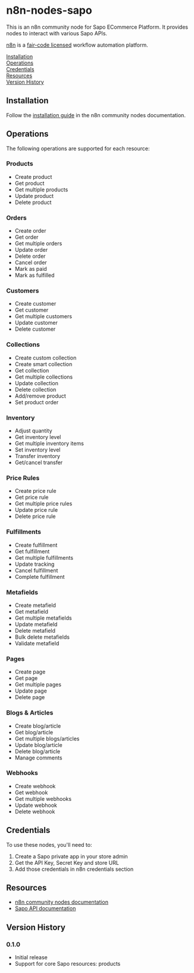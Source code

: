 # n8n-nodes-sapo

This is an n8n community node for Sapo ECommerce Platform. It provides nodes to interact with various Sapo APIs.

[n8n](https://n8n.io/) is a [fair-code licensed](https://docs.n8n.io/reference/license/) workflow automation platform.

[Installation](#installation)  
[Operations](#operations)  
[Credentials](#credentials)  
[Resources](#resources)  
[Version History](#version-history)  

## Installation

Follow the [installation guide](https://docs.n8n.io/integrations/community-nodes/installation/) in the n8n community nodes documentation.

## Operations

The following operations are supported for each resource:

### Products
- Create product
- Get product
- Get multiple products
- Update product
- Delete product

### Orders
- Create order
- Get order
- Get multiple orders
- Update order
- Delete order
- Cancel order
- Mark as paid
- Mark as fulfilled

### Customers
- Create customer
- Get customer
- Get multiple customers
- Update customer
- Delete customer

### Collections
- Create custom collection
- Create smart collection
- Get collection
- Get multiple collections
- Update collection
- Delete collection
- Add/remove product
- Set product order

### Inventory
- Adjust quantity
- Get inventory level
- Get multiple inventory items
- Set inventory level
- Transfer inventory
- Get/cancel transfer

### Price Rules
- Create price rule
- Get price rule
- Get multiple price rules
- Update price rule
- Delete price rule

### Fulfillments
- Create fulfillment
- Get fulfillment
- Get multiple fulfillments
- Update tracking
- Cancel fulfillment
- Complete fulfillment

### Metafields
- Create metafield
- Get metafield
- Get multiple metafields
- Update metafield
- Delete metafield
- Bulk delete metafields
- Validate metafield

### Pages
- Create page
- Get page
- Get multiple pages
- Update page
- Delete page

### Blogs & Articles
- Create blog/article
- Get blog/article 
- Get multiple blogs/articles
- Update blog/article
- Delete blog/article
- Manage comments

### Webhooks
- Create webhook
- Get webhook
- Get multiple webhooks
- Update webhook
- Delete webhook

## Credentials

To use these nodes, you'll need to:
1. Create a Sapo private app in your store admin
2. Get the API Key, Secret Key and store URL
3. Add those credentials in n8n credentials section

## Resources

* [n8n community nodes documentation](https://docs.n8n.io/integrations/community-nodes/)
* [Sapo API documentation](https://developers.sapo.vn/)

## Version History

### 0.1.0
- Initial release
- Support for core Sapo resources: products
